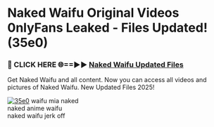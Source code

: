 # Naked Waifu Original Videos 0nlyFans Leaked - Files Updated! (35e0)

<h3>🔴 CLICK HERE 🌐==►► <a href="https://tinyurl.com/yckcrads" rel="nofollow">Naked Waifu Updated Files</a></h3>

Get Naked Waifu and all content. Now you can access all videos and pictures of Naked Waifu. New Updated Files 2025!

[![35e0](https://i.imgur.com/hpKpOFt.gif)](https://tinyurl.com/yckcrads)
waifu mia naked<br>
naked anime waifu<br>
naked waifu jerk off
